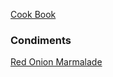 [Cook Book]()  

### Condiments  

[Red Onion Marmalade](https://github.com/vmsmith/CookBook/blob/master/condiment_red_onion_marmalade.md)  
